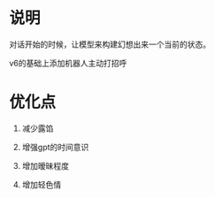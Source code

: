 # 说明

对话开始的时候，让模型来构建幻想出来一个当前的状态。

v6的基础上添加机器人主动打招呼


# 优化点


1.  减少露馅

2.  增强gpt的时间意识

3.  增加暧昧程度

4.  增加轻色情